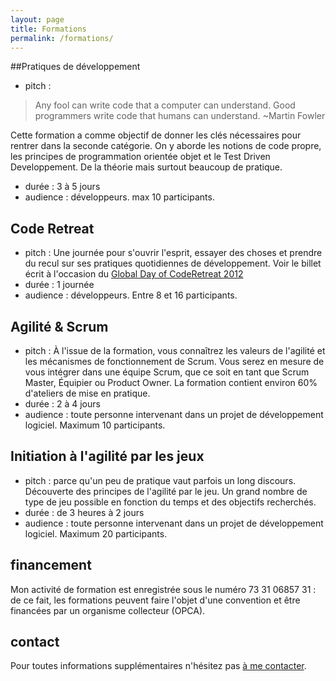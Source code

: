 ```yaml
---
layout: page
title: Formations
permalink: /formations/
---
```

##Pratiques de développement

* pitch :

> Any fool can write code that a computer can understand.  Good programmers write code that humans can understand.
 ~Martin Fowler

Cette formation a comme objectif de donner les clés nécessaires pour rentrer dans la seconde catégorie. On y aborde les notions de code propre, les principes de programmation orientée objet et le Test Driven Developpement.
De la théorie mais surtout beaucoup de pratique.

* durée : 3 à 5 jours
* audience : développeurs. max 10 participants.

## Code Retreat

* pitch : Une journée pour s'ouvrir l'esprit, essayer des choses et prendre du recul sur ses pratiques quotidiennes de développement. Voir le billet écrit à l'occasion du [Global Day of CodeRetreat 2012](/?post/2011/11/05/Code-Retreat-Toulouse-3-d%C3%A9cembre)
* durée : 1 journée
* audience : développeurs. Entre 8 et 16 participants.

## Agilité & Scrum

* pitch : À l'issue de la formation, vous connaîtrez les valeurs de l'agilité et les mécanismes de fonctionnement de Scrum. Vous serez en mesure de vous intégrer dans une équipe Scrum, que ce soit en tant que Scrum Master, Équipier ou Product Owner. La formation contient environ 60% d'ateliers de mise en pratique.
* durée : 2 à 4 jours
* audience : toute personne intervenant dans un projet de développement logiciel. Maximum 10 participants.

## Initiation à l'agilité par les jeux
* pitch : parce qu'un peu de pratique vaut parfois un long discours. Découverte des principes de l'agilité par le jeu. Un grand nombre de type de jeu possible en fonction du temps et des objectifs recherchés.
* durée : de 3 heures à 2 jours
* audience : toute personne intervenant dans un projet de développement logiciel. Maximum 20 participants.


## financement
Mon activité de formation est enregistrée sous le numéro 73 31 06857 31 : de ce fait, les formations peuvent faire l'objet d'une convention et être financées par un organisme collecteur (OPCA).

## contact
Pour toutes informations supplémentaires n'hésitez pas [à me contacter](/contact).